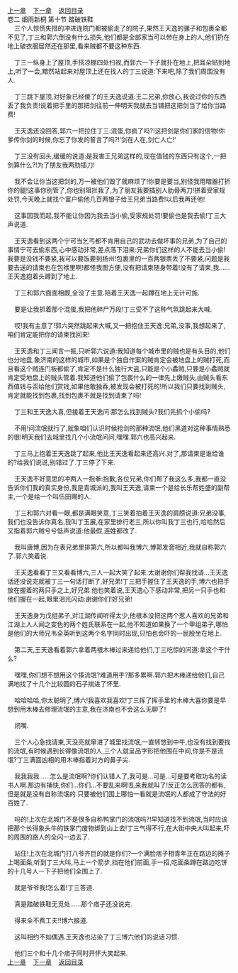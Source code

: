
[上一章](https://github.com/xiaominghe2014/spider_book/blob/master/book/缺月梧桐/第36章.md)&nbsp;&nbsp;&nbsp;&nbsp;[下一章](https://github.com/xiaominghe2014/spider_book/blob/master/book/缺月梧桐/第38章.md)&nbsp;&nbsp;&nbsp;&nbsp;[返回目录](https://github.com/xiaominghe2014/spider_book/blob/master/book/缺月梧桐/README.md)
<br />卷二 细雨新桐 第十节 踏破铁鞋<br />&nbsp;&nbsp;&nbsp;&nbsp;三个人惊慌失措的冲进连院门都被偷走了的院子,果然王天逸的骡子和包裹全都不见了,丁三和郭六倒没有什么损失,他们都是全部家当可以带在身上的人,他们扔在地上破衣服居然还在那里,看来贼都不要这种东西.<br /><br />&nbsp;&nbsp;&nbsp;&nbsp;丁三一纵身上了屋顶,手搭凉棚四处扫视,而郭六一下子就扑在地上,把耳朵贴到地上,听了一会,黯然站起来对屋顶上还在找人的丁三说道:下来吧,除了我们周围没有人.<br /><br />&nbsp;&nbsp;&nbsp;&nbsp;丁三跳下屋顶,对好象已经傻了的王天逸说道:王二兄弟,你放心,我说过你的东西丢了我负责!说着把手里的那把剑往前一伸明天我就去当铺把这把剑当了给你当路费!<br /><br />&nbsp;&nbsp;&nbsp;&nbsp;王天逸还没回答,郭六一把拉住丁三:混蛋,你疯了吗?!这把剑是你们家的信物!你爹传你剑的时候,你忘了你发的誓言了吗?!‘剑在人在,剑亡人亡!‘<br /><br />&nbsp;&nbsp;&nbsp;&nbsp;丁三没有回头,缓缓的说道:是我害王兄弟这样的,现在值钱的东西只有这个,一把剑算什么?!为了朋友我两肋插刀!<br /><br />&nbsp;&nbsp;&nbsp;&nbsp;我不会让你当这把剑的,万一被他们毁了就麻烦了!你要是要当,别怪我用暗器打折你的腿!这事你别管了,你也别阻拦我了,为了朋友我要插别人肋骨两刀!拼着受家规处罚,今天晚上就找个富户偷他几百两银子给王兄弟当路费!以后我再还他!<br /><br />&nbsp;&nbsp;&nbsp;&nbsp;这事因我而起,我不能让你因为我去当小偷,受家规处罚!要偷也是我去偷!丁三大声说道.<br /><br />&nbsp;&nbsp;&nbsp;&nbsp;王天逸看到这两个宁可当乞丐都不肯用自己的武功去做坏事的兄弟,为了自己的事情宁可去偷东西,心中感动非常,差点落下泪来:兄弟你们这样的人不能去当小偷!我要是没钱不要紧,我可以要饭要到扬州!包裹里的一百两银票丢了不要紧,问题是我要去送的请柬也在包袱里啊!都怪我图方便,没有把请柬随身带着!没有了请柬,我......王天逸抱着头蹲到了地上.<br /><br />&nbsp;&nbsp;&nbsp;&nbsp;丁三和郭六面面相觑,全没了主意.陪着王天逸一起蹲在地上无计可施.<br /><br />&nbsp;&nbsp;&nbsp;&nbsp;要是让我抓着那个混蛋,我把他碎尸万段!丁三受不了这种气氛跳起来大喊.<br /><br />&nbsp;&nbsp;&nbsp;&nbsp;哎!我有主意了!郭六突然跳起来大喊,又一把抱住王天逸:兄弟,没事,我想起来了,咱们肯定能把你的请柬找回来!<br /><br />&nbsp;&nbsp;&nbsp;&nbsp;王天逸和丁三闻言一振,只听郭六说道:我知道每个城市里的贼也是有头目的,他们也分地盘,象济南的这样的城市,如果是个独自作案的贼肯定会被地盘上的贼打死,而且看这个贼连门板都偷了,肯定不是什么独行大盗,只能是个小蟊贼,只要是小蟊贼就肯定受地盘上的贼头管着.我知道他们偷了包裹什么的一律先上缴贼头,由贼头看东西值钱与否给他们赏钱,如果他敢独吞,被发现会被打死的!所以我们只要找到贼头,肯定就能找到包裹,找到包裹不就是找到请柬了吗!<br /><br />&nbsp;&nbsp;&nbsp;&nbsp;丁三和王天逸大喜,但接着王天逸问:那怎么找到贼头?我们先抓个小偷吗?<br /><br />&nbsp;&nbsp;&nbsp;&nbsp;不用!问流氓就行了,就象咱们认识时候抢剑的那种流氓,他们黑道对这种事情熟悉的很!明天我们去城里找几个小流氓问问,嘿嘿.郭六也高兴起来.<br /><br />&nbsp;&nbsp;&nbsp;&nbsp;丁三马上抱着王天逸跳了起来,他比王天逸看起来还高兴.对了,那请柬是谁给谁的?给我们说说,别错过了.丁三停了下来.<br /><br />&nbsp;&nbsp;&nbsp;&nbsp;王天逸不好意思的冲两人一抱拳:抱歉,各位兄弟,你们帮了我这么多,我都一直没告诉你们我的真实身份,我是青城派的,我叫王天逸,请柬一个是给长乐帮姓盛的副帮主,一个是给一个叫伍田赐的人.<br /><br />&nbsp;&nbsp;&nbsp;&nbsp;丁三和郭六对看一眼,都是满眼笑意,丁三笑着拍着王天逸的肩膀说道:兄弟没事,我们也没告诉你真名,我叫丁玉展,在家里排行老三,所以你叫我丁三也行,哈哈然后又指着郭六贼兮兮低声说道:他最假,连姓都改了.<br /><br />&nbsp;&nbsp;&nbsp;&nbsp;我叫唐博,因为在表兄弟里排第六,所以都叫我博六,博郭发音相近,我就自称郭六了.郭六笑着说.<br /><br />&nbsp;&nbsp;&nbsp;&nbsp;王天逸看看丁三又看看博六,三人一起大笑了起来.太谢谢你们帮我找请...王天逸话还没说完就被丁三一句话打断了,好兄弟!丁三把手握住了王天逸的手,博六也把手放在握着的两只手之上,好兄弟.他也笑着说,王天逸心下感动非常,把另一只手也和他们握在一起,眼里泪光闪动:谢谢你们!好兄弟!<br /><br />&nbsp;&nbsp;&nbsp;&nbsp;王天逸身为戊组弟子,对江湖传闻听得太少,他根本没把这两个惹人喜欢的兄弟和江湖上人人闻之变色的两个姓氏联系在一起,他不知道如果换了一个甲组弟子,哪怕是他们的大师兄韦全英听到这两个名字同时出现,只怕也会吓的一屁股坐在地上.<br /><br />&nbsp;&nbsp;&nbsp;&nbsp;第二天,王天逸看着郭六拿着两根木棒过来递给他们,丁三吃惊的问道:拿这个干什么?<br /><br />&nbsp;&nbsp;&nbsp;&nbsp;嘿嘿,你们想不想用这个揍流氓?难道用手?那多累啊.郭六把木棒递给他们,自己满地找了十几个比较圆的石子揣进了怀里.<br /><br />&nbsp;&nbsp;&nbsp;&nbsp;哈哈哈哈,你太聪明了,博六!我喜欢我喜欢!丁三挥了挥手里的木棒大喜你要是早想到用木棒去修理流氓的主意,我在济南也不会这么无聊了!<br /><br />&nbsp;&nbsp;&nbsp;&nbsp;闭嘴.<br /><br />&nbsp;&nbsp;&nbsp;&nbsp;三个人心急找请柬,天没亮就窜进了城里找流氓,一直转悠到中午,也没有找到要找的流氓,有时候遇到长得像流氓的人,三个人就呈品字形把他围在中间,你是不是流氓?丁三满面凶相的用木棒指着对方的鼻子尖.<br /><br />&nbsp;&nbsp;&nbsp;&nbsp;我我我我......怎么是流氓啊?你们认错人了,我可是...可是...可是要考取功名的读书人啊.那边有捕快,你们...你们...不要乱来啊!乱来我就叫了!反正怎么回答的都有,但是就是没有自称流氓的.只要被他们围上哪怕一看就是流氓的人都成了守法的好百姓了.<br /><br />&nbsp;&nbsp;&nbsp;&nbsp;吗的!上次在北城门不是很多自称鸭掌门的流氓吗?!早知道找不到流氓,当时应该把那个长得象头牛的铁掌门废物绑到山上去!丁三气得不行,在大街中央大叫起来,吓的周围的路人的全闪一边去了.<br /><br />&nbsp;&nbsp;&nbsp;&nbsp;站住!上次在北城门打八爷齐巨的就是你们?一个满脸痞子相青年正在路边的摊子上喝面条,听到丁三大叫,马上一个箭步,挡在他们前面,手一招,吃面条蹲在路边吃饼的十几号人一下子把他们全围上了.<br /><br />&nbsp;&nbsp;&nbsp;&nbsp;就是爷爷我!怎么着!丁三答道.<br /><br />&nbsp;&nbsp;&nbsp;&nbsp;真是踏破铁鞋无觅处......那个痞子还没说完.<br /><br />&nbsp;&nbsp;&nbsp;&nbsp;得来全不费工夫!!博六接道.<br /><br />&nbsp;&nbsp;&nbsp;&nbsp;这叫相约不如偶遇.王天逸也沾染了丁三博六他们的说话习惯.<br /><br />&nbsp;&nbsp;&nbsp;&nbsp;他们三个和十几个痞子同时开怀大笑起来. <br />
[上一章](https://github.com/xiaominghe2014/spider_book/blob/master/book/缺月梧桐/第36章.md)&nbsp;&nbsp;&nbsp;&nbsp;[下一章](https://github.com/xiaominghe2014/spider_book/blob/master/book/缺月梧桐/第38章.md)&nbsp;&nbsp;&nbsp;&nbsp;[返回目录](https://github.com/xiaominghe2014/spider_book/blob/master/book/缺月梧桐/README.md)
